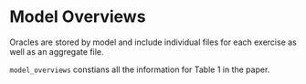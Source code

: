 # Model Overviews

Oracles are stored by model and include individual files for each exercise as well as an aggregate file.

`model_overviews` constians all the information for Table 1 in the paper.
